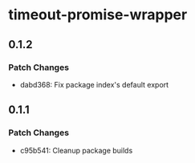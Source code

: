 # timeout-promise-wrapper

## 0.1.2

### Patch Changes

- dabd368: Fix package index's default export

## 0.1.1

### Patch Changes

- c95b541: Cleanup package builds
